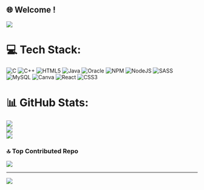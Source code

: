 
## 🌐 Welcome !

<img src="https://miro.medium.com/v2/resize:fit:1400/0*goaFvkjpQM-0p0h6.">

# 💻 Tech Stack:
![C](https://img.shields.io/badge/c-%2300599C.svg?style=flat&logo=c&logoColor=white) ![C++](https://img.shields.io/badge/c++-%2300599C.svg?style=flat&logo=c%2B%2B&logoColor=white) ![HTML5](https://img.shields.io/badge/html5-%23E34F26.svg?style=flat&logo=html5&logoColor=white) ![Java](https://img.shields.io/badge/java-%23ED8B00.svg?style=flat&logo=openjdk&logoColor=white) ![Oracle](https://img.shields.io/badge/Oracle-F80000?style=flat&logo=oracle&logoColor=white) ![NPM](https://img.shields.io/badge/NPM-%23CB3837.svg?style=flat&logo=npm&logoColor=white) ![NodeJS](https://img.shields.io/badge/node.js-6DA55F?style=flat&logo=node.js&logoColor=white) ![SASS](https://img.shields.io/badge/SASS-hotpink.svg?style=flat&logo=SASS&logoColor=white) ![MySQL](https://img.shields.io/badge/mysql-%2300000f.svg?style=flat&logo=mysql&logoColor=white) ![Canva](https://img.shields.io/badge/Canva-%2300C4CC.svg?style=flat&logo=Canva&logoColor=white)
![React](https://img.shields.io/badge/React-%2300C4CC.svg?style=flat&logo=React&logoColor=blue) ![CSS3](https://img.shields.io/badge/css3-%231572B6.svg?style=flat&logo=css3&logoColor=white)
# 📊 GitHub Stats:
![](https://github-readme-stats.vercel.app/api?username=YoussefXAhmed&theme=dark&hide_border=false&include_all_commits=false&count_private=false)<br/>
![](https://github-readme-streak-stats.herokuapp.com/?user=YoussefXAhmed&theme=dark&hide_border=false)<br/>
![](https://github-readme-stats.vercel.app/api/top-langs/?username=YoussefXAhmed&theme=dark&hide_border=false&include_all_commits=false&count_private=false&layout=compact)

### 🔝 Top Contributed Repo
![](https://github-contributor-stats.vercel.app/api?username=YoussefXAhmed&limit=5&theme=radical&combine_all_yearly_contributions=true)

---
[![](https://visitcount.itsvg.in/api?id=YoussefXAhmed&icon=5&color=12)](https://visitcount.itsvg.in)

<!-- Proudly created with GPRM ( https://gprm.itsvg.in ) -->
